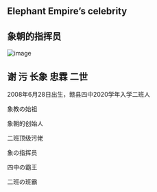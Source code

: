 ## Elephant Empire’s celebrity

## 象朝的指挥员


![image](https://note.youdao.com/yws/public/resource/9186b902c0b986b5bf9dd620227c4f1e/xmlnote/WEBRESOURCE2539877396031eb102e7892a6f0ddcb5/14)

## 谢 污 长象 忠霖 二世

2008年6月28日出生，赣县四中2020学年入学二班人

象教の始祖

象朝的创始人

二班顶级污佬

象の指挥员

四中の霸王

二班の班霸
